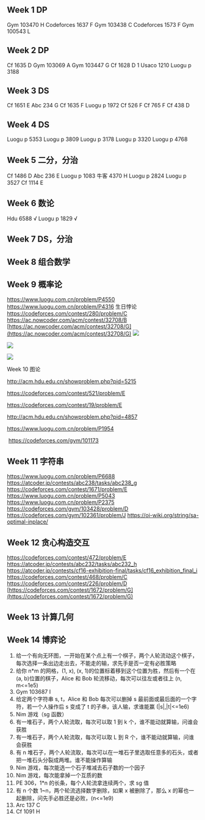 ## **Week** 1 DP

Gym 103470 H
Codeforces 1637 F
Gym 103438 C
Codeforces 1573 F
Gym 100543 L
## Week 2 DP
Cf 1635 D
Gym 103069 A
Gym 103447 G
Cf 1628 D 1
Usaco 1210
Luogu p 3188
## Week 3 DS
Cf 1651 E
Abc 234 G
Cf 1635 F
Luogu p 1972
Cf 526 F
Cf 765 F
Cf 438 D
## Week 4 DS
Luogu p 5353
Luogu p 3809
Luogu p 3178
Luogu p 3320
Luogu p 4768
## Week 5 二分，分治
Cf 1486 D
Abc 236 E
Luogu p 1083
牛客 4370 H
Luogu p 2824
Luogu p 3527
Cf 1114 E
## Week 6 数论
Hdu 6588 √
Luogu p 1829 √
## Week 7 DS，分治
## Week 8 组合数学

## Week 9 概率论
https://www.luogu.com.cn/problem/P4550
https://www.luogu.com.cn/problem/P4316
生日悖论
https://codeforces.com/contest/280/problem/C
https://ac.nowcoder.com/acm/contest/32708/B
[https://ac.nowcoder.com/acm/contest/32708/G](https://ac.nowcoder.com/acm/contest/32708/G)
![](file:///C:/Users/Lenovo/AppData/Local/Temp/msohtmlclip1/01/clip_image002.jpg)

![](file:///C:/Users/Lenovo/AppData/Local/Temp/msohtmlclip1/01/clip_image004.jpg)

![](file:///C:/Users/Lenovo/AppData/Local/Temp/msohtmlclip1/01/clip_image006.jpg)

Week 10 图论

http://acm.hdu.edu.cn/showproblem.php?pid=5215

https://codeforces.com/contest/521/problem/E

https://codeforces.com/contest/19/problem/E

http://acm.hdu.edu.cn/showproblem.php?pid=4857

https://www.luogu.com.cn/problem/P1954

 https://codeforces.com/gym/101173

## Week 11 字符串
https://www.luogu.com.cn/problem/P6688
https://atcoder.jp/contests/abc238/tasks/abc238_g
https://codeforces.com/contest/1671/problem/E
https://www.luogu.com.cn/problem/P5043
https://www.luogu.com.cn/problem/P2375
https://codeforces.com/gym/103428/problem/D
https://codeforces.com/gym/102361/problem/J
https://oi-wiki.org/string/sa-optimal-inplace/
## Week 12 贪心构造交互
https://codeforces.com/contest/472/problem/E
https://atcoder.jp/contests/abc232/tasks/abc232_h
https://atcoder.jp/contests/cf16-exhibition-final/tasks/cf16_exhibition_final_i
https://codeforces.com/contest/468/problem/C
https://codeforces.com/contest/226/problem/D
[https://codeforces.com/contest/1672/problem/G](https://codeforces.com/contest/1672/problem/G)
## Week 13 计算几何
## Week 14 博弈论
1. 给一个有向无环图，一开始在某个点上有一个棋子，两个人轮流动这个棋子，每次选择一条出边走出去，不能走的输，求先手是否一定有必胜策略
2. 给你 n*m 的网格，(1, x), (x, 1)的位置标着移到这个位置为胜，然后有一个在 (a, b)位置的棋子，Alice 和 Bob 轮流移动，每次可以往左或者往上 (n, m<=1e5)
3. Gym 103687 I
4. 给定两个字符串 s, t，Alice 和 Bob 每次可以删掉 s 最前面或最后面的一个字符，若一个人操作后 s 变成了 t 的子串，该人输，求谁能赢 (|s|,|t|<=1e6)
5. Nim 游戏（sg 函数）
6. 有一堆石子，两个人轮流取，每次可以取 1 到 k 个，谁不能动就算输，问谁会获胜
7. 有一堆石子，两个人轮流取，每次可以取 L 到 R 个，谁不能动就算输，问谁会获胜
8. 有 n 堆石子，两个人轮流取，每次可以在一堆石子里选取任意多的石头，或者把一堆石头分裂成两堆。谁不能操作算输
9. Nim 游戏，每次能选一个石子堆减去石子数的一个因子
10. Nim 游戏，每次能拿掉一个互质的数
11. PE 306，1*n 的长条，每个人轮流拿连续两个，求 sg 值
12. 有 n 个数 1~n，两个轮流选择数字删除，如果 x 被删除了，那么 x 的幂也一起删除，问先手必胜还是必败，(n<=1e9)
13. Arc 137 C
14. Cf 1091 H


